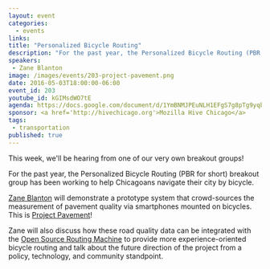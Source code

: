 ```yaml
---
layout: event
categories: 
  - events
links:
title: "Personalized Bicycle Routing"
description: "For the past year, the Personalized Bicycle Routing (PBR for short) breakout group has been working to help Chicagoans navigate their city by bicycle. Zane Blanton will demonstrate a prototype system that crowd-sources the measurement of pavement quality via smartphones mounted on bicycles. This is Project Pavement!"
speakers:
 - Zane Blanton
image: /images/events/203-project-pavement.png
date: 2016-05-03T18:00:00-06:00
event_id: 203
youtube_id: kGIMsdWO7tE
agenda: https://docs.google.com/document/d/1YmBNMJPEuNLH1EFgS7g8pTg9yqbxNl423SttYVDVEXo/edit#
sponsor: <a href='http://hivechicago.org'>Mozilla Hive Chicago</a>
tags: 
 - transportation
published: true
---
```


This week, we'll be hearing from one of our very own breakout groups!

For the past year, the Personalized Bicycle Routing (PBR for short) breakout group has been working to help Chicagoans navigate their city by bicycle. 

[Zane Blanton](https://www.linkedin.com/in/zane-blanton-b7b62145) will demonstrate a prototype system that crowd-sources the measurement of pavement quality via smartphones mounted on bicycles. This is [Project Pavement](http://project-pavement.herokuapp.com/)! 

Zane will also discuss how these road quality data can be integrated with the [Open Source Routing Machine](http://project-osrm.org/) to provide more experience-oriented bicycle routing and talk about the future direction of the project from a policy, technology, and community standpoint.